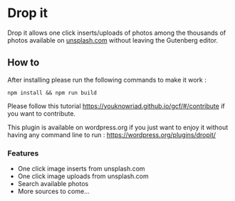 # Drop it

Drop it allows one click inserts/uploads of photos among the thousands of photos available on <a href="https://unsplash.com">unsplash.com</a> without leaving the Gutenberg editor.

## How to

After installing please run the following commands to make it work : 

`npm install && npm run build`

Please follow this tutorial https://youknowriad.github.io/gcf/#/contribute if you want to contribute.

This plugin is available on wordpress.org if you just want to enjoy it without having any command line to run : https://wordpress.org/plugins/dropit/

### Features

* One click image inserts from unsplash.com
* One click image uploads from unsplash.com
* Search available photos
* More sources to come...
